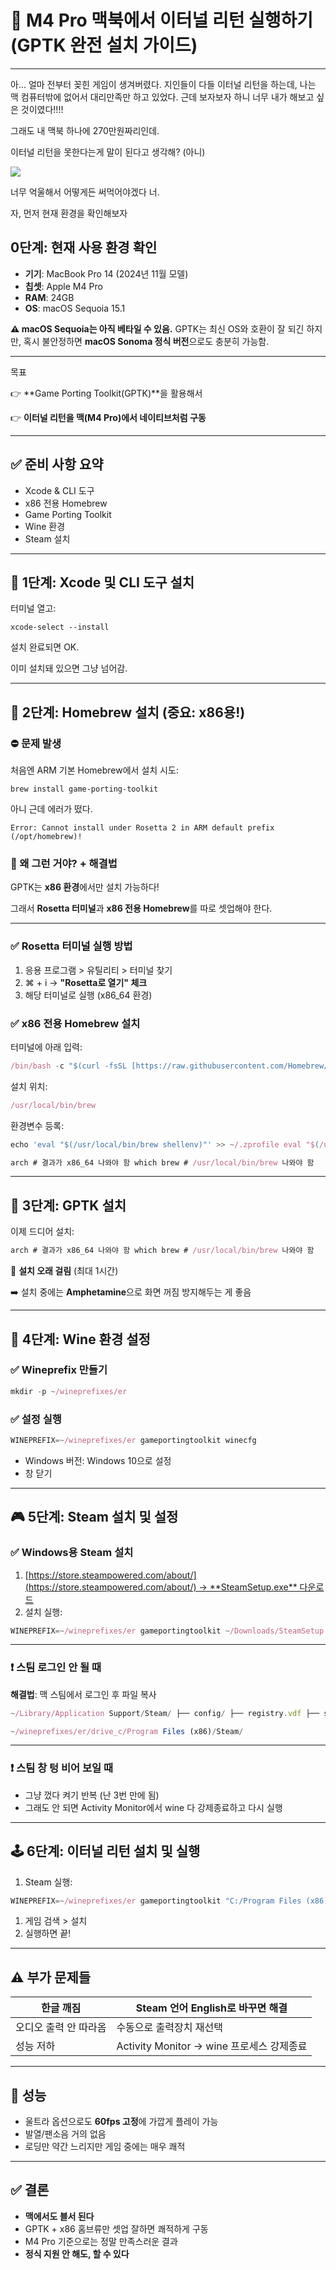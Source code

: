 # 🍎 M4 Pro 맥북에서 이터널 리턴 실행하기 (GPTK 완전 설치 가이드)

---

아... 얼마 전부터 꽂힌 게임이 생겨버렸다. 지인들이 다들 이터널 리턴을 하는데, 나는 맥 컴퓨터밖에 없어서 대리만족만 하고 있었다. 근데 보자보자 하니 너무 내가 해보고 싶은 것이였다!!!!

그래도 내 맥북 하나에 270만원짜리인데.

이터널 리턴을 못한다는게 말이 된다고 생각해? (아니)

![](https://blog.kakaocdn.net/dn/ckfYCb/btsM4I5IZxJ/3KuweKkOOH4sQTKKvshpF1/img.png)

너무 억울해서 어떻게든 써먹어야겠다 너.

자, 먼저 현재 환경을 확인해보자

## 0단계: 현재 사용 환경 확인

- **기기**: MacBook Pro 14 (2024년 11월 모델)
- **칩셋**: Apple M4 Pro
- **RAM**: 24GB
- **OS**: macOS Sequoia 15.1

**⚠️ macOS Sequoia는 아직 베타일 수 있음.** GPTK는 최신 OS와 호환이 잘 되긴 하지만, 혹시 불안정하면 **macOS Sonoma 정식 버전**으로도 충분히 가능함.

---

목표

👉 **Game Porting Toolkit(GPTK)**을 활용해서

👉 **이터널 리턴을 맥(M4 Pro)에서 네이티브처럼 구동**

---

## ✅ 준비 사항 요약

- Xcode & CLI 도구
- x86 전용 Homebrew
- Game Porting Toolkit
- Wine 환경
- Steam 설치

---

## 🧱 1단계: Xcode 및 CLI 도구 설치

터미널 열고:

`xcode-select --install`

설치 완료되면 OK.

이미 설치돼 있으면 그냥 넘어감.

---

## 🍺 2단계: Homebrew 설치 (중요: x86용!)

### ⛔ 문제 발생

처음엔 ARM 기본 Homebrew에서 설치 시도:

`brew install game-porting-toolkit`

아니 근데 에러가 떴다.

`Error: Cannot install under Rosetta 2 in ARM default prefix (/opt/homebrew)!`

### 🔧 왜 그런 거야? + 해결법

GPTK는 **x86 환경**에서만 설치 가능하다!

그래서 **Rosetta 터미널**과 **x86 전용 Homebrew**를 따로 셋업해야 한다.

---

### ✅ Rosetta 터미널 실행 방법

1. 응용 프로그램 > 유틸리티 > 터미널 찾기
2. ⌘ + i → **"Rosetta로 열기" 체크**
3. 해당 터미널로 실행 (x86_64 환경)

### ✅ x86 전용 Homebrew 설치

터미널에 아래 입력:

```jsx
/bin/bash -c "$(curl -fsSL [https://raw.githubusercontent.com/Homebrew/install/HEAD/install.sh)](https://raw.githubusercontent.com/Homebrew/install/HEAD/install.sh))"
```

설치 위치: 

```jsx
/usr/local/bin/brew
```

환경변수 등록:

```jsx
echo 'eval "$(/usr/local/bin/brew shellenv)"' >> ~/.zprofile eval "$(/usr/local/bin/brew shellenv)"
```

```jsx
arch # 결과가 x86_64 나와야 함 which brew # /usr/local/bin/brew 나와야 함
```

---

## 🧰 3단계: GPTK 설치

이제 드디어 설치:

```jsx
arch # 결과가 x86_64 나와야 함 which brew # /usr/local/bin/brew 나와야 함
```

🚨 **설치 오래 걸림** (최대 1시간)

➡️ 설치 중에는 **Amphetamine**으로 화면 꺼짐 방지해두는 게 좋음

---

## 🍷 4단계: Wine 환경 설정

### ✅ Wineprefix 만들기

```jsx
mkdir -p ~/wineprefixes/er
```

### ✅ 설정 실행

```jsx
WINEPREFIX=~/wineprefixes/er gameportingtoolkit winecfg
```

- Windows 버전: Windows 10으로 설정
- 창 닫기

---

## 🎮 5단계: Steam 설치 및 설정

### ✅ Windows용 Steam 설치

1. [https://store.steampowered.com/about/](https://store.steampowered.com/about/) → **SteamSetup.exe** 다운로드
2. 설치 실행:

```jsx
WINEPREFIX=~/wineprefixes/er gameportingtoolkit ~/Downloads/SteamSetup.exe
```

---

### ❗ 스팀 로그인 안 될 때

**해결법**: 맥 스팀에서 로그인 후 파일 복사

```jsx
~/Library/Application Support/Steam/ ├── config/ ├── registry.vdf ├── ssfn* ├── userdata/
```

```jsx
~/wineprefixes/er/drive_c/Program Files (x86)/Steam/
```

---

### ❗ 스팀 창 텅 비어 보일 때

- 그냥 껐다 켜기 반복 (난 3번 만에 됨)
- 그래도 안 되면 Activity Monitor에서 wine 다 강제종료하고 다시 실행

---

## 🕹️ 6단계: 이터널 리턴 설치 및 실행

1. Steam 실행:

```jsx
WINEPREFIX=~/wineprefixes/er gameportingtoolkit "C:/Program Files (x86)/Steam/Steam.exe"
```

1. 게임 검색 > 설치
2. 실행하면 끝!

---

## ⚠️ 부가 문제들

| 한글 깨짐 | Steam 언어 English로 바꾸면 해결 |
| --- | --- |
| 오디오 출력 안 따라옴 | 수동으로 출력장치 재선택 |
| 성능 저하 | Activity Monitor → wine 프로세스 강제종료 |

---

## 🧪 성능

- 울트라 옵션으로도 **60fps 고정**에 가깝게 플레이 가능
- 발열/팬소음 거의 없음
- 로딩만 약간 느리지만 게임 중에는 매우 쾌적

---

## ✅ 결론

- **맥에서도 블서 된다**
- GPTK + x86 홈브류만 셋업 잘하면 쾌적하게 구동
- M4 Pro 기준으로는 정말 만족스러운 결과
- **정식 지원 안 해도, 할 수 있다**